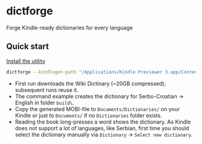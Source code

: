 # dictforge

Forge Kindle-ready dictionaries for every language

## Quick start

[Install the utility](installation.md)

```bash
dictforge --kindlegen-path "/Applications/Kindle Previewer 3.app/Contents/lib/fc/bin/kindlegen" sr en
```

- First run downloads the Wiki Dictinary (~20GB compressed); subsequent runs reuse it.
- The command example creates the dictionary for Serbo-Croatian → English in folder `build\`.
- Copy the generated MOBI-file to `Documents/Dictionaries/` on your Kindle or just to `Documents/` if no `Dictionaries` folder exists.
- Reading the book long-presses a word shows the dictionary. As Kindle does not support a lot of languages, like Serbian,
first time you should select the dictionary manually via `Dictionary` -> `Select new dictionary`.
